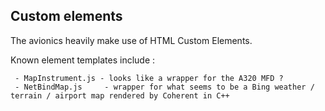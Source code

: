 ## Custom elements

The avionics heavily make use of HTML Custom Elements.

Known element templates include :

```
 - MapInstrument.js - looks like a wrapper for the A320 MFD ?
 - NetBindMap.js     - wrapper for what seems to be a Bing weather / terrain / airport map rendered by Coherent in C++
 ```
